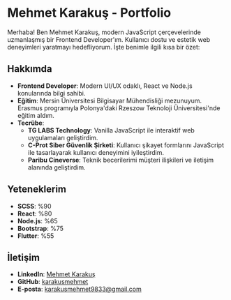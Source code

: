 # Mehmet Karakuş - Portfolio

Merhaba! Ben Mehmet Karakuş, modern JavaScript çerçevelerinde uzmanlaşmış bir Frontend Developer'ım. Kullanıcı dostu ve estetik web deneyimleri yaratmayı hedefliyorum. İşte benimle ilgili kısa bir özet:

## Hakkımda
- **Frontend Developer**: Modern UI/UX odaklı, React ve Node.js konularında bilgi sahibi.
- **Eğitim**: Mersin Üniversitesi Bilgisayar Mühendisliği mezunuyum. Erasmus programıyla Polonya'daki Rzeszow Teknoloji Üniversitesi'nde eğitim aldım.
- **Tecrübe**:
  - **TG LABS Technology**: Vanilla JavaScript ile interaktif web uygulamaları geliştirdim.
  - **C-Prot Siber Güvenlik Şirketi**: Kullanıcı şikayet formlarını JavaScript ile tasarlayarak kullanıcı deneyimini iyileştirdim.
  - **Paribu Cineverse**: Teknik becerilerimi müşteri ilişkileri ve iletişim alanında geliştirdim.

## Yeteneklerim
- **SCSS**: %90
- **React**: %80
- **Node.js**: %65
- **Bootstrap**: %75
- **Flutter**: %55

## İletişim
- **LinkedIn**: [Mehmet Karakuş](https://www.linkedin.com/in/mehmet-karakuş/)
- **GitHub**: [karakusmehmet](https://github.com/karakusmehmet)
- **E-posta**: karakusmehmet9833@gmail.com
